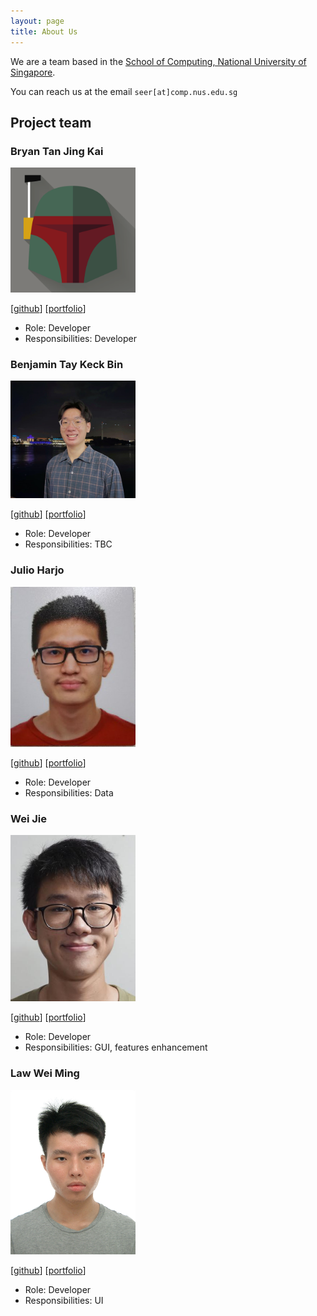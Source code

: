 ```yaml
---
layout: page
title: About Us
---
```


We are a team based in the [School of Computing, National University of Singapore](http://www.comp.nus.edu.sg).

You can reach us at the email `seer[at]comp.nus.edu.sg`

## Project team

### Bryan Tan Jing Kai

<img src="images/fantablack.png" width="200px">

[[github](https://github.com/fantablack)]
[[portfolio](team/fantablack.md)]

* Role: Developer
* Responsibilities: Developer

### Benjamin Tay Keck Bin

<img src="images/btaykb.png" width="200px">

[[github](https://github.com/Btaykb)]
[[portfolio](team/btaykb.md)]

* Role: Developer
* Responsibilities: TBC

### Julio Harjo

<img src="images/junlee1991.png" width="200px">

[[github](https://github.com/junlee1991)] 
[[portfolio](team/junlee1991.md)]

* Role: Developer
* Responsibilities: Data

### Wei Jie

<img src="images/bakano98.png" width="200px">

[[github](http://github.com/bakano98)]
[[portfolio](team/bakano98.md)]

* Role: Developer
* Responsibilities: GUI, features enhancement

### Law Wei Ming

<img src="images/lawwm.png" width="200px">

[[github](http://github.com/lawwm)]
[[portfolio](team/lawwm.md)]


* Role: Developer
* Responsibilities: UI
